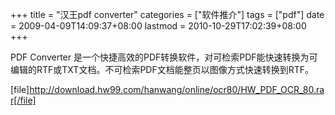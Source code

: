 +++
title = "汉王pdf converter"
categories = ["软件推介"]
tags = ["pdf"]
date = 2009-04-09T14:09:37+08:00
lastmod = 2010-10-29T17:02:39+08:00
+++



PDF Converter 是一个快捷高效的PDF转换软件，对可检索PDF能快速转换为可编辑的RTF或TXT文档。不可检索PDF文档能整页以图像方式快速转换到RTF。

[file]http://download.hw99.com/hanwang/online/ocr80/HW_PDF_OCR_80.rar[/file]